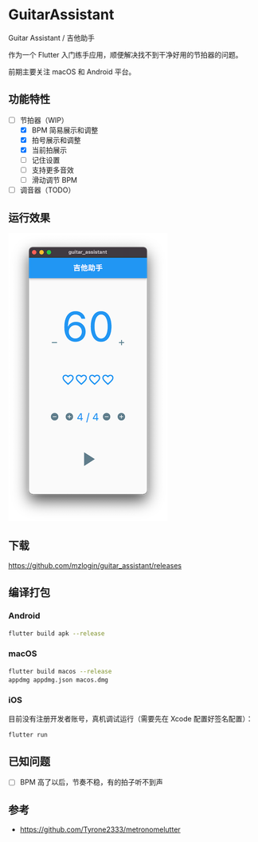 # GuitarAssistant

Guitar Assistant / 吉他助手

作为一个 Flutter 入门练手应用，顺便解决找不到干净好用的节拍器的问题。

前期主要关注 macOS 和 Android 平台。

## 功能特性

- [ ] 节拍器（WIP）
  - [x] BPM 简易展示和调整
  - [x] 拍号展示和调整
  - [x] 当前拍展示
  - [ ] 记住设置
  - [ ] 支持更多音效
  - [ ] 滑动调节 BPM
- [ ] 调音器（TODO）

## 运行效果

![](./screenshots/macos.png)

## 下载

<https://github.com/mzlogin/guitar_assistant/releases>

## 编译打包

### Android

```sh
flutter build apk --release
```

### macOS

```sh
flutter build macos --release
appdmg appdmg.json macos.dmg
```

### iOS

目前没有注册开发者账号，真机调试运行（需要先在 Xcode 配置好签名配置）：

```sh
flutter run
```

## 已知问题

- [ ] BPM 高了以后，节奏不稳，有的拍子听不到声

## 参考

- <https://github.com/Tyrone2333/metronomelutter>

